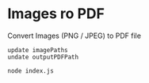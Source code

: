 # Images ro PDF
Convert Images (PNG / JPEG) to PDF file

```
update imagePaths
undate outputPDFPath
```

```
node index.js
```